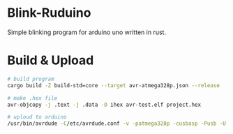 # Blink-Ruduino

Simple blinking program for arduino uno written in rust.

# Build & Upload

```bash
# build program
cargo build -Z build-std=core --target avr-atmega328p.json --release

# make .hex file
avr-objcopy -j .text -j .data -O ihex avr-test.elf project.hex

# uploud to arduino
/usr/bin/avrdude -C/etc/avrdude.conf -v -patmega328p -cusbasp -Pusb -U flash:w:project.hex
```
